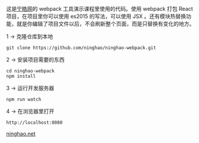 这是[宁皓网](http://ninghao.net)的 webpack 工具演示课程里使用的代码。使用 webpack 打包 React 项目，在项目里你可以使用 es2015 的写法，可以使用 JSX 。还有模块热替换功能，就是你编辑了项目文件以后，不会刷新整个页面，而是只替换有变化的地方。

1 → 克隆仓库到本地
```
git clone https://github.com/ninghao/ninghao-webpack.git
```
2 → 安装项目需要的东西
```
cd ninghao-webpack
npm install
```
3 → 运行开发服务器
```
npm run watch
```
4 → 在浏览器里打开
```
http://localhost:8080
```
[ninghao.net](http://ninghao.net)

